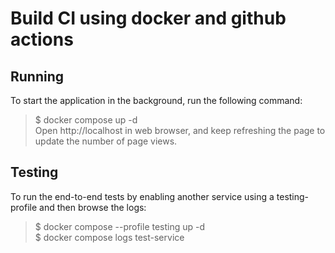# Build CI using docker and github actions  

## Running 
To start the application in the background, run the following command:  
> \$ docker compose up -d  
Open http://localhost in web browser, and keep refreshing the page to update the number of page views.  

## Testing   
To run the end-to-end tests by enabling another service using a testing-profile and then browse the logs:  
> \$ docker compose --profile testing up -d        
\$ docker compose logs test-service


